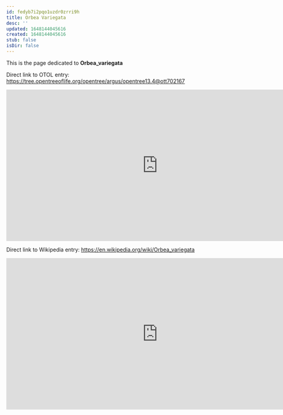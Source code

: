 ```yaml
---
id: fedyb7i2pqo1uzdr0zrri9h
title: Orbea Variegata
desc: ''
updated: 1648144045616
created: 1648144045616
stub: false
isDir: false
---
```

This is the page dedicated to **Orbea_variegata**


Direct link to OTOL entry: https://tree.opentreeoflife.org/opentree/argus/opentree13.4@ott702167



<html>
    <body>
    <iframe src="https://tree.opentreeoflife.org/opentree/argus/opentree13.4@ott702167"
    width="800" height="400" frameborder="0" allowfullscreen> </iframe>
    </body>
</html>
    


Direct link to Wikipedia entry: https://en.wikipedia.org/wiki/Orbea_variegata



<html>
    <body>
    <iframe src="https://en.wikipedia.org/wiki/Orbea_variegata"
    width="800" height="400" frameborder="0" allowfullscreen> </iframe>
    </body>
</html>
    

